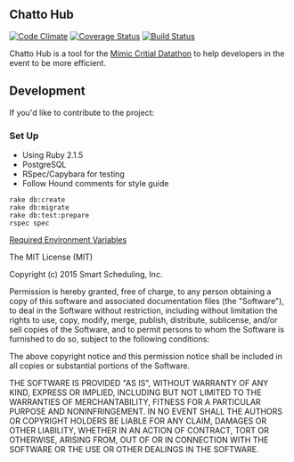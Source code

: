 ## Chatto Hub
[![Code Climate](https://codeclimate.com/github/smartscheduling/chatto-hub/badges/gpa.svg)](https://codeclimate.com/github/smartscheduling/chatto-hub)
[![Coverage Status](https://coveralls.io/repos/smartscheduling/chatto-hub/badge.svg?branch=master&service=github)](https://coveralls.io/github/smartscheduling/chatto-hub?branch=master)
[![Build Status](https://travis-ci.org/smartscheduling/chatto-hub.svg?branch=badges)](https://travis-ci.org/smartscheduling/chatto-hub)

Chatto Hub is a tool for the [Mimic Critial
Datathon](http://criticaldata.mit.edu/) to help developers in the
event to be more efficient.

## Development
If you'd like to contribute to the project:

### Set Up
*  Using Ruby 2.1.5
*  PostgreSQL
*  RSpec/Capybara for testing
*  Follow Hound comments for style guide

```
rake db:create
rake db:migrate
rake db:test:prepare
rspec spec
```

[Required Environment Variables](https://github.com/smartscheduling/chatto-hub/blob/master/.env.example)

The MIT License (MIT)

Copyright (c) 2015 Smart Scheduling, Inc. 

Permission is hereby granted, free of charge, to any person obtaining a copy
of this software and associated documentation files (the "Software"), to deal
in the Software without restriction, including without limitation the rights
to use, copy, modify, merge, publish, distribute, sublicense, and/or sell
copies of the Software, and to permit persons to whom the Software is
furnished to do so, subject to the following conditions:

The above copyright notice and this permission notice shall be included in all
copies or substantial portions of the Software.

THE SOFTWARE IS PROVIDED "AS IS", WITHOUT WARRANTY OF ANY KIND, EXPRESS OR
IMPLIED, INCLUDING BUT NOT LIMITED TO THE WARRANTIES OF MERCHANTABILITY,
FITNESS FOR A PARTICULAR PURPOSE AND NONINFRINGEMENT. IN NO EVENT SHALL THE
AUTHORS OR COPYRIGHT HOLDERS BE LIABLE FOR ANY CLAIM, DAMAGES OR OTHER
LIABILITY, WHETHER IN AN ACTION OF CONTRACT, TORT OR OTHERWISE, ARISING FROM,
OUT OF OR IN CONNECTION WITH THE SOFTWARE OR THE USE OR OTHER DEALINGS IN THE
SOFTWARE.

